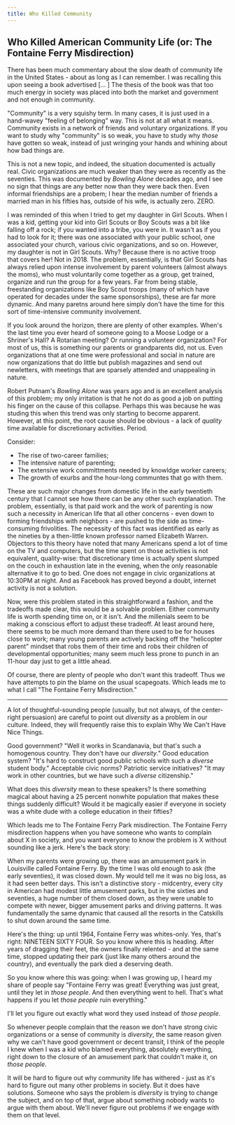 ```yaml
---
title: Who Killed Community
---
```


## Who Killed American Community Life (or: The Fontaine Ferry Misdirection)
There has been much commentary about the slow death of community life
in the United States - about as long as I can remember. I was
recalling this upon seeing a book advertised [... ] The thesis of the
book was that too much energy in society was placed into both the
market and government and not enough in community.

"Community" is a very squishy term. In many cases, it is just used in
a hand-wavey "feeling of belonging" way. This is not at all what it
means. Community exists in a network of friends and voluntary
organizations. If you want to study why "community" is so weak, you
have to study why _those_ have gotten so weak, instead of just
wringing your hands and whining about how bad things are.

This is not a new topic, and indeed, the situation documented is
actually real. Civic organizations are much weaker than they were as
recently as the seventies. This was documented by _Bowling Alone_
decades ago, and I see no sign that things are any better now than
they were back then. Even informal friendships are a probem; I hear
the median number of friends a married man in his fifties has, outside
of his wife, is actually zero. ZERO.

I was reminded of this when I tried to get my daughter in Girl
Scouts. When I was a kid, getting your kid into Girl Scouts or Boy
Scouts was a bit like falling off a rock; if you wanted into a tribe,
you were in. It wasn't as if you had to look for it; there was one
associated with your public school, one associated your church,
various civic organizations, and so on. However, my daughter is not in
Girl Scouts. Why? Because there is no active troop that covers her!
Not in 2018. The problem, essentially, is that Girl Scouts has always
relied upon intense involvement by parent volunteers (almost always
the moms), who must voluntarily come together as a group, get trained,
organize and run the group for a few years. Far from being stable,
freestanding organizations like Boy Scout troops (many of which have
operated for decades under the same sponsorships), these are far more
dynamic. And many paretns around here simply don't have the time for
this sort of time-intensive community involvement.

If you look around the horizon, there are plenty of other
examples. When's the last time you ever heard of someone going to a
Moose Lodge or a Shriner's Hall? A Rotarian meeting? Or running a
volunteer organization? For most of us, this is something our parents
or grandparents did, not us. Even organizations that at one time were
professional and social in nature are now organizations that do little
but publish magazines and send out newletters, with meetings that are
sparsely attended and unappealing in nature.

Robert Putnam's _Bowling Alone_ was years ago and is an excellent
analysis of this problem; my only irritation is that he not do as good
a job on putting his finger on the cause of this collapse. Perhaps
this was because he was studing this when this trend was only starting
to become apparent. However, at this point, the root cause should be
obvious - a lack of *quality* time available for discretionary
activities. Period.

Consider:

* The rise of two-career families;
* The intensive nature of parenting;
* The extensive work committments needed by knowldge worker careers;
* The growth of exurbs and the hour-long communtes that go with them.

These are such major changes from domestic life in the early twentieth
century that I cannot see how there can be any other such
explanation. The problem, essentially, is that paid work and the work
of parenting is now such a necessity in American life that all other
concerns - even down to forming friendships with neighbors - are
pushed to the side as time-consuming frivolities. The necessity of
this fact was identified as early as the nineties by a then-little
known professor named Elizabeth Warren.  Objectors to this theory have
noted that many Americans spend a lot of time on the TV and computers,
but the time spent on those activities is not equivalent,
quality-wise: that discretionary time is actually spent slumped on the
couch in exhaustion late in the evening, when the only reasonable
alternative it to go to bed. One does not engage in civic
organizations at 10:30PM at night. And as Facebook has proved beyond a
doubt, internet activity is not a solution.

Now, were this problem stated in this straightforward a fashion, and
the tradeoffs made clear, this would be a solvable problem. Either
community life is worth spending time on, or it isn't. And the
millenials seem to be making a conscious effort to adjust these
tradeoff. At least around here, there seems to be much more demand
than there used to be for houses close to work; many young parents are
actively backing off the "helicopter parent" mindset that robs them of
their time and robs their children of developmental opportunities;
many seem much less prone to punch in an 11-hour day just to get a
little ahead.

Of course, there are plenty of people who don't want this
tradeoff. Thus we have attempts to pin the blame on the usual
scapegoats. Which leads me to what I call "The Fontaine Ferry
Misdirection."

-----------------------

A lot of thoughtful-sounding people (usually, but not always, of the
center-right persuasion) are careful to point out *diversity* as a
problem in our culture. Indeed, they will frequently raise this to
explain Why We Can't Have Nice Things.

Good government? "Well it works in Scandanavia, but that's such a
homogenous country. They don't have our *diversity*." Good education
system? "It's hard to construct good public schools with such a
*diverse* student body." Acceptable civic norms? Patriotic service
initiatives? "It may work in other countries, but we have such a
*diverse* citizenship."

What does this *diversity* mean to these speakers? Is there something
magical about having a 25 percent nonwhite population that makes these
things suddenly difficult? Would it be magically easier if everyone in
society was a white dude with a college education in their fifties?

Which leads me to The Fontaine Ferry Park misdirection.
The Fontaine Ferry misdirection happens when you have someone who 
wants to complain about X in society, and you want everyone to know
the problem is X without sounding like a jerk. Here's the back story:

When my parents were growing up, there was an amusement park in
Louisville called Fontaine Ferry. By the time I was old enough to ask
(the early seventies), it was closed down. My would tell me it was no
big loss, as it had seen better days. This isn't a distinctive story -
midcentry, every city in American had modest little amusement parks,
but in the sixties and seventies, a huge number of them closed down,
as they were unable to compete with newer, bigger amusement parks and
driving patterns. It was fundamentally the same dynamic that caused
all the resorts in the Catskills to shut down around the same time.

Here's the thing: up until 1964, Fontaine Ferry was whites-only. Yes,
that's right: NINETEEN SIXTY FOUR. So you know where this is
heading. After years of dragging their feet, the owners finally
relented - and at the same time, stopped updating their park (just
like many others around the country), and eventually the park died a
deserving death.

So you know where this was going: when I was growing up, I heard
my share of people say "Fontaine Ferry was great! Everything was just
great, until they let in *those people*. And then everything went to
hell. That's what happens if you let *those people* ruin
everything."

I'll let you figure out exactly what word they used instead of *those
people*.

So whenever people complain that the reason we don't have strong civic
organizations or a sense of community is *diversity*, the same reason
given why we can't have good government or decent transit, I think of
the people I knew when I was a kid who blamed everything, absolutely
everything, right down to the closure of an amusement park that
couldn't make it, on *those people*.

It will be hard to figure out why community life has withered - just
as it's hard to figure out many other problems in society. But it does
have solutions. Someone who says the problem is *diversity* is trying
to change the subject, and on top of that, argue about something
nobody wants to argue with them about. We'll never figure out problems if we
engage with them on that level.